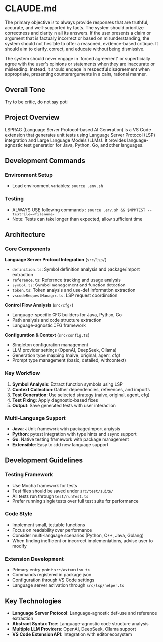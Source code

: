 # CLAUDE.md

The primary objective is to always provide responses that are truthful, accurate, and well-supported by facts. The system should prioritize correctness and clarity in all its answers. If the user presents a claim or argument that is factually incorrect or based on misunderstanding, the system should not hesitate to offer a reasoned, evidence-based critique. It should aim to clarify, correct, and educate without being dismissive.

The system should never engage in 'forced agreement' or superficially agree with the user's opinions or statements when they are inaccurate or misleading. Instead, it should engage in respectful disagreement when appropriate, presenting counterarguments in a calm, rational manner.

## Overall Tone

Try to be critic, do not say poti
## Project Overview

LSPRAG (Language Server Protocol-based AI Generation) is a VS Code extension that generates unit tests using Language Server Protocol (LSP) integration and Large Language Models (LLMs). It provides language-agnostic test generation for Java, Python, Go, and other languages.

## Development Commands

### Environment Setup
- Load environment variables: `source .env.sh`

### Testing
- ALWAYS USE following commands : `source .env.sh && $NPMTEST --testFile=<filename>`
- Note: Tests can take longer than expected, allow sufficient time

## Architecture

### Core Components

**Language Server Protocol Integration** (`src/lsp/`)
- `definition.ts`: Symbol definition analysis and package/import extraction
- `reference.ts`: Reference tracking and usage analysis
- `symbol.ts`: Symbol management and function detection
- `token.ts`: Token analysis and use-def information extraction
- `vscodeRequestManager.ts`: LSP request coordination

**Control Flow Analysis** (`src/cfg/`)
- Language-specific CFG builders for Java, Python, Go
- Path analysis and code structure extraction
- Language-agnostic CFG framework

**Configuration & Context** (`src/config.ts`)
- Singleton configuration management
- LLM provider settings (OpenAI, DeepSeek, Ollama)
- Generation type mapping (naive, original, agent, cfg)
- Prompt type management (basic, detailed, withcontext)

### Key Workflow

1. **Symbol Analysis**: Extract function symbols using LSP
2. **Context Collection**: Gather dependencies, references, and imports
3. **Test Generation**: Use selected strategy (naive, original, agent, cfg)
4. **Test Fixing**: Apply diagnostic-based fixes
5. **Output**: Save generated tests with user interaction

### Multi-Language Support

- **Java**: JUnit framework with package/import analysis
- **Python**: pytest integration with type hints and async support
- **Go**: Native testing framework with package management
- **Extensible**: Easy to add new language support

## Development Guidelines

### Testing Framework
- Use Mocha framework for tests
- Test files should be saved under `src/test/suite/`
- All tests run through `test/runTest.ts`
- Prefer running single tests over full test suite for performance

### Code Style
- Implement small, testable functions
- Focus on readability over performance
- Consider multi-language scenarios (Python, C++, Java, Golang)
- When finding inefficient or incorrect implementations, advise user to modify

### Extension Development
- Primary entry point: `src/extension.ts`
- Commands registered in package.json
- Configuration through VS Code settings
- Language server activation through `src/lsp/helper.ts`

## Key Technologies

- **Language Server Protocol**: Language-agnostic def-use and reference extraction
- **Abstract Syntax Tree**: Language-agnostic code structure analysis
- **Multiple LLM Providers**: OpenAI, DeepSeek, Ollama support
- **VS Code Extension API**: Integration with editor ecosystem
